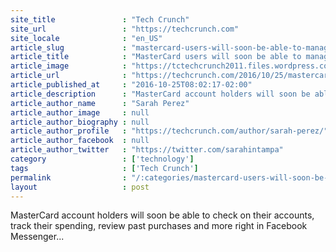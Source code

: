 ```yaml
---
site_title               : "Tech Crunch"
site_url                 : "https://techcrunch.com"
site_locale              : "en_US"
article_slug             : "mastercard-users-will-soon-be-able-to-manage-their-accounts-over-facebook-messenger"
article_title            : "MasterCard users will soon be able to manage their accounts over Facebook Messenger"
article_image            : "https://tctechcrunch2011.files.wordpress.com/2016/10/mastercard-kasisto-3-phones_30270931092_o.png?w=764&h=400&crop=1"
article_url              : "https://techcrunch.com/2016/10/25/mastercard-users-will-soon-be-able-to-manage-their-accounts-over-facebook-messenger/"
article_published_at     : "2016-10-25T08:02:17-02:00"
article_description      : "MasterCard account holders will soon be able to check on their accounts, track their spending, review past purchases and more right in Facebook Messenger..."
article_author_name      : "Sarah Perez"
article_author_image     : null
article_author_biography : null
article_author_profile   : "https://techcrunch.com/author/sarah-perez/"
article_author_facebook  : null
article_author_twitter   : "https://twitter.com/sarahintampa"
category                 : ['technology']
tags                     : ['Tech Crunch']
permalink                : "/:categories/mastercard-users-will-soon-be-able-to-manage-their-accounts-over-facebook-messenger/"
layout                   : post
---
```


MasterCard account holders will soon be able to check on their accounts, track their spending, review past purchases and more right in Facebook Messenger...
